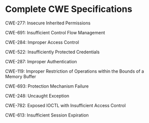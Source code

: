 

# Complete CWE Specifications

CWE-277: Insecure Inherited Permissions

CWE-691: Insufficient Control Flow Management

CWE-284: Improper Access Control

CWE-522: Insufficiently Protected Credentials

CWE-287: Improper Authentication

CWE-119: Improper Restriction of Operations within the Bounds of a Memory Buffer

CWE-693: Protection Mechanism Failure

CWE-248: Uncaught Exception

CWE-782: Exposed IOCTL with Insufficient Access Control

CWE-613: Insufficient Session Expiration